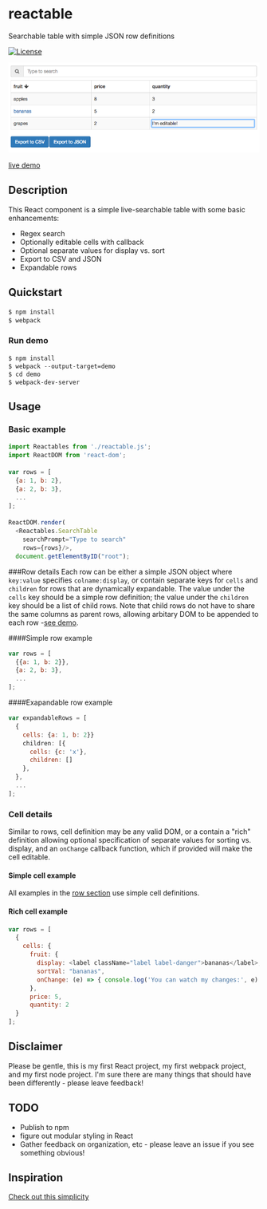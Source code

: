 # reactable
Searchable table with simple JSON row definitions

[![License](https://img.shields.io/github/license/dbjohnson/reactable.svg)]()


[![](demo/demo.png)](https://dbjohnson.github.io/reactable/demo)

[live demo](https://dbjohnson.github.io/reactable/demo)


## Description
This React component is a simple live-searchable table with some basic enhancements:

* Regex search
* Optionally editable cells with callback
* Optional separate values for display vs. sort
* Export to CSV and JSON
* Expandable rows

## Quickstart

```bash
$ npm install
$ webpack
```

### Run demo
```
$ npm install
$ webpack --output-target=demo
$ cd demo
$ webpack-dev-server
```


## Usage

### Basic example

``` js
import Reactables from './reactable.js';
import ReactDOM from 'react-dom';

var rows = [
  {a: 1, b: 2},
  {a: 2, b: 3},
  ...
];

ReactDOM.render(
  <Reactables.SearchTable
    searchPrompt="Type to search"
    rows={rows}/>,
  document.getElementByID("root");
```


###Row details
Each row can be either a simple JSON object where `key:value` specifies `colname:display`, or contain separate keys for `cells` and `children` for rows that are dynamically expandable.  The value under the `cells` key should be a simple row definition; the value under the `children` key should be a list of child rows.  Note that child rows do not have to share the same columns as parent rows, allowing arbitary DOM to be appended to each row -[see demo](https://dbjohnson.github.io/reactable/demo).

####Simple row example

```js
var rows = [
  {{a: 1, b: 2}},
  {a: 2, b: 3},
  ...
];
```

####Exapandable row example

```js
var expandableRows = [
  {
    cells: {a: 1, b: 2}}
    children: [{
      cells: {c: 'x'},
      children: []
    }, 
  }, 
  ...
];
```

### Cell details

Similar to rows, cell definition may be any valid DOM, or a contain a "rich" definition allowing optional specification of separate values for sorting vs. display, and an `onChange` callback function, which if provided will make the cell editable.

#### Simple cell example
All examples in the [row section](#rows) use simple cell definitions.

#### Rich cell example
```js
var rows = [
  {
    cells: {
      fruit: {
        display: <label className="label label-danger">bananas</label>,
        sortVal: "bananas",
        onChange: (e) => { console.log('You can watch my changes:', e) }
      },
      price: 5, 
      quantity: 2
  }
];
```

## Disclaimer
Please be gentle, this is my first React project, my first webpack project, and my first node project.  I'm sure there are many things that should have been differently - please leave feedback!


## TODO
* Publish to npm
* figure out modular styling in React
* Gather feedback on organization, etc - please leave an issue if you see something obvious!


## Inspiration
[Check out this simplicity](http://jsfiddle.net/dfsq/7BUmG/1133/)